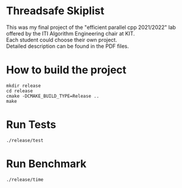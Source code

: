 # Threadsafe Skiplist
This was my final project of the "efficient parallel cpp 2021/2022" lab offered by the ITI Algorithm Engineering chair at KIT.\
Each student could choose their own project.\
Detailed description can be found in the PDF files.

# How to build the project
```
mkdir release
cd release
cmake -DCMAKE_BUILD_TYPE=Release ..
make
```

# Run Tests
```
./release/test
```
# Run Benchmark
```
./release/time
```